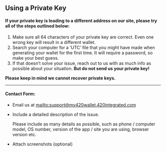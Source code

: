 ## Using a Private Key

#### If your private key is leading to a different address on our site, please try all of the steps outlined below:

1. Make sure all 64 characters of your private key are correct. Even one wrong key will result in a different wallet.
2. Search your computer for a ‘UTC’ file that you might have made when generating your wallet for the first time. It will require a password, so make your best guess.
3. If that doesn’t solve your issue, reach out to us with as much info as possible about your situation. **But do not send us your private key!**

**Please keep in mind we cannot recover private keys.**

***

#### Contact Form:

* Email us at <mailto:support@my420wallet.420integrated.com>

* <p>Include a detailed description of the issue.</p>
  <note>Please include as many details as possible, such as phone / computer model, OS number, version of the app / site you are using, browser version etc.</note>

* Attach screenshots (optional)
